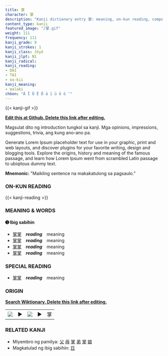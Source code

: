 ```yaml
---
title: 掌
character: 掌
description: "Kanji dictionary entry 掌: meaning, on-kun reading, compounds, origin, related kanji"
content_type: kanji
featured_image: "/掌.gif"
weight: 111
frequency: 111
kanji_grade: 9
kanji_strokes: 1
kanji_class: Jōyō
kanji_jlpt: N1
kanji_radical: 
kanji_reading: 
- DAI
- TAI
- oo-kii
kanji_meaning:
- malaki
chōon: "Ā Ī Ū Ē Ō ā ī ū ē ō ’"
---
```

[//]: # (Don't edit the line below. Kanji animated GIF code is automatically generated.)
{{< kanji-gif >}}

[//]: # (Edit below this line.)

**[Edit this at Github. Delete this link after editing.](https://github.com/tim0g/tim/tree/main/content/kanji/掌/index.md)**

Magsulat dito ng introduction tungkol sa kanji. Mga opinions, impressions, suggestions, trivia, ang kung ano-ano pa.

Generate Lorem Ipsum placeholder text for use in your graphic, print and web layouts, and discover plugins for your favorite writing, design and blogging tools. Explore the origins, history and meaning of the famous passage, and learn how Lorem Ipsum went from scrambled Latin passage to ubiqitous dummy text.
 
**Mnemonic:** "Maikling sentence na makakatulong sa pagsaulo."

### ON-KUN READING

[//]: # (Don't edit the line below. ON-KUN READING code is automatically generated.)
{{< kanji-reading >}}

### MEANING & WORDS

#### ➊ **Ibig sabihin**
  - [掌](../掌)[掌](../掌)　***reading***　meaning
  - [掌](../掌)[掌](../掌)　***reading***　meaning
  - [掌](../掌)[掌](../掌)　***reading***　meaning
  - [掌](../掌)[掌](../掌)　***reading***　meaning

### SPECIAL READING
  - [掌](../掌)[掌](../掌)　***reading***　meaning

### ORIGIN

**[Search Wiktionary. Delete this link after editing.](https://wiktionary.org/wiki/掌)**
<table class="kanji-table"><tr><td>
<img src="60px-掌-bronze.svg.png">
</td><td>▶</td><td>
<img src="60px-掌-oracle.svg.png">
</td><td>▶</td>
<td class="kanji-origin">掌</td>
</tr></table>

### RELATED KANJI
- Miyembro ng pamilya: [父](../父) [母](../母) [掌](../掌) [弟](../弟) [掌](../掌) [娘](../娘)
- Magkatulad ng ibig sabihin: [日](../日)
